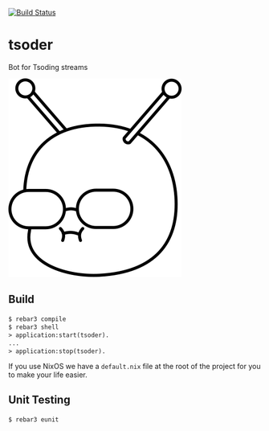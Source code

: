 [![Build Status](https://travis-ci.org/tsoding/tsoder.svg?branch=master)](https://travis-ci.org/tsoding/tsoder)

# tsoder

Bot for Tsoding streams

![tsoder](https://raw.githubusercontent.com/tsoding/tsoder-brand/master/images/logo.png)

## Build

```console
$ rebar3 compile
$ rebar3 shell
> application:start(tsoder).
...
> application:stop(tsoder).
```

If you use NixOS we have a `default.nix` file at the root of the project for you to make your life easier.

## Unit Testing

```console
$ rebar3 eunit
```
